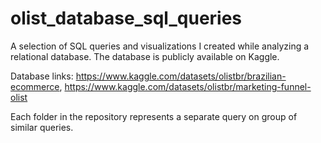 # olist_database_sql_queries
A selection of SQL queries and visualizations I created while analyzing a relational database. The database is publicly available on Kaggle.

Database links: https://www.kaggle.com/datasets/olistbr/brazilian-ecommerce, https://www.kaggle.com/datasets/olistbr/marketing-funnel-olist

Each folder in the repository represents a separate query on group of similar queries.
